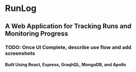 # RunLog

## A Web Application for Tracking Runs and Monitoring Progress

### TODO: Once UI Complete, describe use flow and add screenshots

#### Built Using React, Express, GraqhQL, MongoDB, and Apollo
